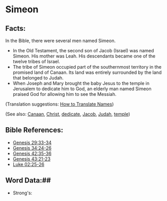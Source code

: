 # Simeon #

## Facts: ##

In the Bible, there were several men named Simeon.

* In the Old Testament, the second son of Jacob (Israel) was named Simeon. His mother was Leah. His descendants became one of the twelve tribes of Israel.
* The tribe of Simeon occupied part of the southernmost territory in the promised land of Canaan. Its land was entirely surrounded by the land that belonged to Judah.
* When Joseph and Mary brought the baby Jesus to the temple in Jerusalem to dedicate him to God, an elderly man named Simeon praised God for allowing him to see the Messiah.

(Translation suggestions: [How to Translate Names](rc://en/ta/man/translate/translate-names))

(See also: [Canaan](../other/canaan.md), [Christ](../kt/christ.md), [dedicate](../other/dedicate.md), [Jacob](../other/jacob.md), [Judah](../other/judah.md), [temple](../kt/temple.md))

## Bible References: ##

* [Genesis 29:33-34](rc://en/tn/help/gen/29/33)
* [Genesis 34:24-26](rc://en/tn/help/gen/34/24)
* [Genesis 42:35-36](rc://en/tn/help/gen/42/35)
* [Genesis 43:21-23](rc://en/tn/help/gen/43/21)
* [Luke 02:25-26](rc://en/tn/help/luk/02/25)

## Word Data:##

* Strong's: 

